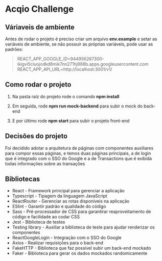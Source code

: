# Acqio Challenge
## Váriaveis de ambiente
Antes de rodar o projeto é preciso criar um arquivo **env.example** e setar as variáveis de ambiente, se não possuir as próprias variáveis, pode usar as padrões:

>REACT_APP_GOOGLE_ID=944956267300-ikigvi5ciuojodkd8mik7nn271hj988b.apps.googleusercontent.com
>REACT_APP_API_URL=http://localhost:3001/v1/

## Como rodar o projeto

1. Na pasta raíz do projeto rode o comando **npm install**

2. Em seguida, rode **npm run mock-backend** para subir o mock do back-end

3. E por último rode **npm start** para subir o projeto front-end

## Decisões do projeto

Foi decidido adotar a arquitetura de páginas com componentes auxiliares para compor essas páginas, e temos duas páginas principais, a de login que é integrado com o SSO do Google e a de Transactions que é exibida todas informações sobre as transações

## Bibliotecas

- React - Framework principal para gerenciar a aplicação
- Typescript - Tipagem da linguagem JavaScript
- ReactRouter - Gerenciar as rotas disponíveis na aplicação
- ESlint - Garantir padrão e qualidade do código
- Sass - Pré-processador de CSS para garantirar reaproveitamento de código e facilidade ao codar CSS
- Jest - Biblioteca de testes
- Testing library - Auxiliar a biblioteca de teste para ajudar renderizar os componentes
- ReactGoogleLogin - Integração com o SSO do Google
- Axios - Realizar requisições para o back-end
- FakeHTTP - Biblioteca que faz possível subir um back-end mockado
- Faker - Biblioteca para gerar os dados mockados randomicamente
